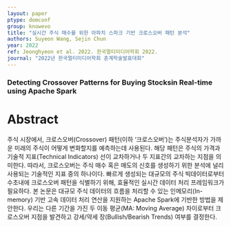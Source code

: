 ```yaml
---
layout: paper
ptype: domconf
group: knowevo
title: "실시간 주식 매수를 위한 아파치 스파크 기반 크로스오버 패턴 분석"
authors: Suyeon Wang, Sejin Chun 
year: 2022
ref: Jeonghyeon et al. 2022. 한국멀티미디어학회 2022.
journal: "2022년 한국멀티미디어학회 춘계학술발표대회"
---
```


### Detecting Crossover Patterns for Buying Stocksin Real-time using Apache Spark

# Abstract
주식 시장에서, 크로스오버(Crossover) 패턴(이하 ‘크로스오버’)는 주식분석자가 가까운 미래의 주식이 어떻게 변화할지를 예측하는데 사용된다. 해당 패턴은 주식의 가격과 기술적 지표(Technical Indicators) 선이 교차하거나 두 지표간의 교차하는 지점을 의미한다. 따라서, 크로스오버는 주식 매수 혹은 매도의 신호를 생성하기 위한 분석에 널리 사용되는 기술적인 지표 중의 하나이다.
빠르게 생성되는 대규모의 주식 빅데이터로부터 수초내에 크로스오버 패턴을 식별하기 위해, 효율적인 실시간 데이터 처리 프레임워크가 필요하다. 본 논문은 대규모 주식 데이터의 흐름을 처리할 수 있는 인메모리(In-memory) 기반 고속 데이터 처리 연산을 지원하는 Apache Spark에 기반한 방법을 제안한다. 우리는 다른 기간을 가진 두 이동 평균(MA: Moving Average) 차이로부터 크로스오버 지점을 발견하고 강세/약세 장(Bullish/Bearish Trends) 여부를 결정한다.
